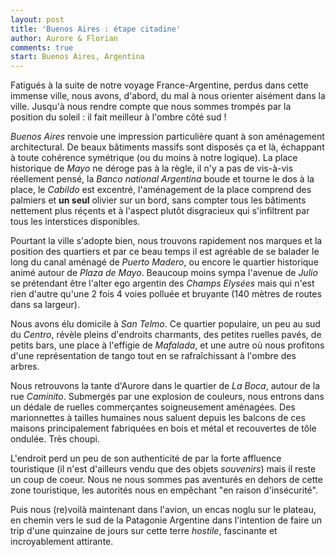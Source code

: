 ```yaml
---
layout: post
title: 'Buenos Aires : étape citadine'
author: Aurore & Florian
comments: true
start: Buenos Aires, Argentina
---
```



Fatigués à la suite de notre voyage France-Argentine, perdus dans cette immense ville, nous avons, d'abord, du mal à nous orienter aisément dans la ville. Jusqu'à nous rendre compte que nous sommes trompés par la position du soleil : il fait meilleur à l'ombre côté sud !

<!--more-->

*Buenos Aires* renvoie une impression particulière quant à son aménagement architectural. De beaux bâtiments massifs sont disposés ça et là, échappant à toute cohérence symétrique (ou du moins à notre logique). La place historique de *Mayo* ne déroge pas à la règle, il n'y a pas de vis-à-vis réellement pensé, la *Banco national Argentina* boude et tourne le dos à la place, le *Cabildo* est excentré, l'aménagement de la place comprend des palmiers et **un seul** olivier sur un bord, sans compter tous les bâtiments nettement plus réçents et à l'aspect plutôt disgracieux qui s'infiltrent par tous les interstices disponibles.

Pourtant la ville s'adopte bien, nous trouvons rapidement nos marques et la position des quartiers et par ce beau temps il est agréable de se balader le long du canal aménagé de *Puerto Madero*, ou encore le quartier historique animé autour de *Plaza de Mayo*. Beaucoup moins sympa l'avenue de *Julio* se prétendant être l'alter ego argentin des *Champs Elysées* mais qui n'est rien d'autre qu'une 2 fois 4 voies polluée et bruyante (140 mètres de routes dans sa largeur).

Nous avons élu domicile à *San Telmo*. Ce quartier populaire, un peu au sud du *Centro*, révèle pleins d'endroits charmants, des petites ruelles pavés, de petits bars, une place à l'effigie de *Mafalada*, et une autre où nous  profitons d'une représentation de tango tout en se rafraîchissant à l'ombre des arbres.

Nous retrouvons la tante d'Aurore dans le quartier de *La Boca*, autour de la rue *Caminito*. Submergés par une explosion de couleurs, nous entrons dans un dédale de ruelles commerçantes soigneusement aménagées. Des marionnettes à tailles humaines nous saluent depuis les balcons de ces maisons principalement fabriquées en bois et métal et recouvertes de tôle ondulée. Très choupi.

L'endroit perd un peu de son authenticité de par la forte affluence touristique (il n'est d'ailleurs vendu que des objets *souvenirs*) mais il reste un coup de coeur. Nous ne nous sommes pas aventurés en dehors de cette zone touristique, les autorités nous en empêchant "en raison d'insécurité".

Puis nous (re)voilà maintenant dans l'avion, un encas noglu sur le plateau, en chemin vers le sud de la Patagonie Argentine dans l'intention de faire un trip d'une quinzaine de jours sur cette terre *hostile*, fascinante et incroyablement attirante.

